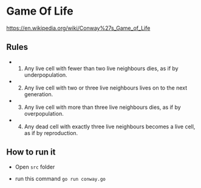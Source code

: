 # Game Of Life


https://en.wikipedia.org/wiki/Conway%27s_Game_of_Life

## Rules 

- 1. Any live cell with fewer than two live neighbours dies, as if by underpopulation.
- 2. Any live cell with two or three live neighbours lives on to the next generation.
- 3. Any live cell with more than three live neighbours dies, as if by overpopulation.
- 4. Any dead cell with exactly three live neighbours becomes a live cell, as if by reproduction.

## How to run it

- Open `src` folder

- run this command `go run conway.go`